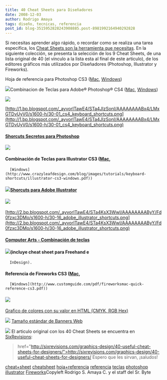 ```yaml
---
title: 40 Cheat Sheets para Diseñadores
date: 2008-12-03
author: Rodrigo Amaya
tags: diseño, tecnicas, referencia
post_id: blog-3515952828243908885.post-8981992164940292828
---
```


Si necesitas aprender algo rápido, o recordar como se realiza una tarea
      especifica, los [Cheat Sheets son la herramienta que necesitas](http://www.srbyte.com/2008/12/qu-es-un-cheatsheet.html). En la siguiente colección, se presenta la
      selección de los 9 Cheat Sheets, de una lista original de 40 (el vinculo a la lista esta al
      final de este articulo), de los editores gráficos más utilizados por Diseñadores (Photoshop,
      Illustrator y Fireworks).

Hoja
      de referencia para Photoshop CS3 ([Mac](http://www.customguide.com/pdf/photoshopmac-quick-reference-cs3.pdf), [Windows](http://www.customguide.com/pdf/photoshop-quick-reference-cs3.pdf))

[![](http://1.bp.blogspot.com/_ayvorITawE4/STa4KCyQpFI/AAAAAAAAByA/_D5_Q-vT7Jc/s320/30-02_quick_reference_card.png)](http://1.bp.blogspot.com/_ayvorITawE4/STa4KCyQpFI/AAAAAAAAByA/_D5_Q-vT7Jc/s1600-h/30-02_quick_reference_card.png)Combinacion de Teclas para Adobe® Photoshop® CS4 ([Mac](http://morris-photographics.com/photoshop/shortcuts/downloads/PSCS4_Keyboard_Shortcuts_Mac.pdf),
      [Windows](http://morris-photographics.com/photoshop/shortcuts/downloads/PSCS4_Keyboard_Shortcuts_PC.pdf))

![](http://1.bp.blogspot.com/_ayvorITawE4/STa4JlzSonI/AAAAAAAABx4/LMxGTDvUyV0/s320/30-01_cs4_keyboard_shortcuts.png)

[http://1.bp.blogspot.com/_ayvorITawE4/STa4JlzSonI/AAAAAAAABx4/LMxGTDvUyV0/s1600-h/30-01_cs4_keyboard_shortcuts.png](http://1.bp.blogspot.com/_ayvorITawE4/STa4JlzSonI/AAAAAAAABx4/LMxGTDvUyV0/s1600-h/30-01_cs4_keyboard_shortcuts.png)

#### [Shorcuts Secretos para Photoshop](http://www.webdesignerwall.com/tutorials/photoshop-secret-shortcuts/)

#### [![](http://3.bp.blogspot.com/_ayvorITawE4/STa4KFImKPI/AAAAAAAAByI/5QmHIVTFw4A/s320/30-05_photoshop_secret_shortcuts.png)](http://3.bp.blogspot.com/_ayvorITawE4/STa4KFImKPI/AAAAAAAAByI/5QmHIVTFw4A/s1600-h/30-05_photoshop_secret_shortcuts.png)

#### Combinación de Teclas para Illustrator CS3 ([Mac](http://www.crazyleafdesign.com/blog/images/tutorials/keyboard-shortcuts/illustrator-cs3-mac.pdf),
      [Windows](http://www.crazyleafdesign.com/blog/images/tutorials/keyboard-shortcuts/illustrator-cs3-windows.pdf))

#### [![](http://3.bp.blogspot.com/_ayvorITawE4/STa4KrxQqHI/AAAAAAAAByQ/NmTNnk2egsQ/s320/30-14_illustrator_cs3_useful_keyboard.png)](http://3.bp.blogspot.com/_ayvorITawE4/STa4KrxQqHI/AAAAAAAAByQ/NmTNnk2egsQ/s1600-h/30-14_illustrator_cs3_useful_keyboard.png)[Shorcuts para Adobe Illustrator](http://www.webdesignerwall.com/tutorials/adobe-illustrator-shortcuts/)

#### ![](http://2.bp.blogspot.com/_ayvorITawE4/STa4KsX3WwI/AAAAAAAAByY/Fd0fzxc3DMo/s320/30-16_adobe_illustrator_shortcuts.png)
[http://2.bp.blogspot.com/_ayvorITawE4/STa4KsX3WwI/AAAAAAAAByY/Fd0fzxc3DMo/s1600-h/30-16_adobe_illustrator_shortcuts.png](http://2.bp.blogspot.com/_ayvorITawE4/STa4KsX3WwI/AAAAAAAAByY/Fd0fzxc3DMo/s1600-h/30-16_adobe_illustrator_shortcuts.png)

#### [Computer Arts - Combinación de teclas](http://www.computerarts.co.uk/tutorials/new_media/keyboard_shortcut_cards)

#### [![](http://1.bp.blogspot.com/_ayvorITawE4/STa4vow6RuI/AAAAAAAAByg/p1fOoJ_Y5s8/s320/30-17_computer_arts.png)](http://1.bp.blogspot.com/_ayvorITawE4/STa4vow6RuI/AAAAAAAAByg/p1fOoJ_Y5s8/s1600-h/30-17_computer_arts.png)(incluye cheat sheet para Freehand e
      InDesign).

#### Referencia de Fireworks CS3 ([Mac](http://www.customguide.com/pdf/fireworksmac-quick-reference-cs3.pdf),
      [Windows](http://www.customguide.com/pdf/fireworksmac-quick-reference-cs3.pdf))

#### [![](http://3.bp.blogspot.com/_ayvorITawE4/STa4v4Un4YI/AAAAAAAAByo/awhPSZNbYcg/s320/30-18_fireworks_cs3_quick.png)](http://3.bp.blogspot.com/_ayvorITawE4/STa4v4Un4YI/AAAAAAAAByo/awhPSZNbYcg/s1600-h/30-18_fireworks_cs3_quick.png)
[Grafico de colores con su valor en HTML (CMYK, RGB Hex)](http://logoorange.com/color/color-codes-chart.php)

[![](http://1.bp.blogspot.com/_ayvorITawE4/STa4vzBJQTI/AAAAAAAAByw/g2Ygkph1rQI/s320/30-21_color_codes_matching.png)](http://1.bp.blogspot.com/_ayvorITawE4/STa4vzBJQTI/AAAAAAAAByw/g2Ygkph1rQI/s1600-h/30-21_color_codes_matching.png)
[Tamaño estándar de Banners Web](http://www.designerstoolbox.com/designresources/banners/)

[![](http://2.bp.blogspot.com/_ayvorITawE4/STa57G4RTNI/AAAAAAAABy4/X8BOLhddQlc/s320/30-29_standard_web_banners.png)](http://2.bp.blogspot.com/_ayvorITawE4/STa57G4RTNI/AAAAAAAABy4/X8BOLhddQlc/s1600-h/30-29_standard_web_banners.png)
El
      articulo original con los 40 Cheat Sheets se encuentra en [SixRevisions](http://sixrevisions.com/):

>  href="http://sixrevisions.com/graphics-design/40-useful-cheat-sheets-for-designers/">http://sixrevisions.com/graphics-design/40-useful-cheat-sheets-for-designers/
Espero que les sirvan, ¡saludos!

[cheat+sheet](http://www.blogalaxia.com/tags/cheat+sheet) [cheatsheet](http://www.blogalaxia.com/tags/cheatsheet) [hoja+referencia](http://www.blogalaxia.com/tags/hoja+referencia)
      [referencia](http://www.blogalaxia.com/tags/referencia) [teclas](http://www.blogalaxia.com/tags/teclas) [photoshop](http://www.blogalaxia.com/tags/photoshop) [illustrator](http://www.blogalaxia.com/tags/illustrator) [Fireworks](http://www.blogalaxia.com/tags/fireworks)Copyleft Rodrigo S. Amaya C. y el staff del Sr.
      Byte